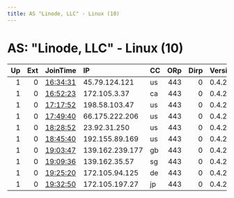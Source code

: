 ```yaml
---
title: AS "Linode, LLC" - Linux (10)
---
```


# AS: "Linode, LLC" - Linux (10)

|   Up |   Ext | JoinTime                                                                                            | IP              | CC   |   ORp |   Dirp | Version   | Contact   | Nickname   |   eFamMembers |
|-----:|------:|:----------------------------------------------------------------------------------------------------|:----------------|:-----|------:|-------:|:----------|:----------|:-----------|--------------:|
|    1 |     0 | [16:34:31](https://metrics.torproject.org/rs.html#details/3CAAF8D7CF34FF3962CA73A41B53266BDB37DE5A) | 45.79.124.121   | us   |   443 |      0 | 0.4.2.6   | None      | Unnamed    |             1 |
|    1 |     0 | [16:52:23](https://metrics.torproject.org/rs.html#details/916BE57F7F1C4171E5F3D8957B8189FF11B4B45F) | 172.105.3.37    | ca   |   443 |      0 | 0.4.2.6   | None      | Unnamed    |             1 |
|    1 |     0 | [17:17:52](https://metrics.torproject.org/rs.html#details/EF7F0E41B2748F893B8F6E49A07D7199CDFB2AC4) | 198.58.103.47   | us   |   443 |      0 | 0.4.2.6   | None      | Unnamed    |             1 |
|    1 |     0 | [17:49:40](https://metrics.torproject.org/rs.html#details/D2A056E6321962BD77763FE269E26400A58278F2) | 66.175.222.206  | us   |   443 |      0 | 0.4.2.6   | None      | Unnamed    |             1 |
|    1 |     0 | [18:28:52](https://metrics.torproject.org/rs.html#details/867F1AAD62C3E5D58B13163106D02E0E9357012C) | 23.92.31.250    | us   |   443 |      0 | 0.4.2.6   | None      | Unnamed    |             1 |
|    1 |     0 | [18:45:40](https://metrics.torproject.org/rs.html#details/9886C383FC0E6A408DE33E79B0F26695360511A9) | 192.155.89.169  | us   |   443 |      0 | 0.4.2.6   | None      | Unnamed    |             1 |
|    1 |     0 | [19:03:47](https://metrics.torproject.org/rs.html#details/9C0552B04ED88D3434774BA0B049F59D8901F892) | 139.162.239.177 | gb   |   443 |      0 | 0.4.2.6   | None      | Unnamed    |             1 |
|    1 |     0 | [19:09:36](https://metrics.torproject.org/rs.html#details/D0CEAA3FE9DB9F9B160940D382B660A2B12D89B7) | 139.162.35.57   | sg   |   443 |      0 | 0.4.2.6   | None      | Unnamed    |             1 |
|    1 |     0 | [19:25:20](https://metrics.torproject.org/rs.html#details/2784EB941DEBB8061039B1766A2623B026BACD1A) | 172.105.94.125  | de   |   443 |      0 | 0.4.2.6   | None      | Unnamed    |             1 |
|    1 |     0 | [19:32:50](https://metrics.torproject.org/rs.html#details/FAAAD4B55963937B4118860A61BC9426C105D2DF) | 172.105.197.27  | jp   |   443 |      0 | 0.4.2.6   | None      | Unnamed    |             1 |
